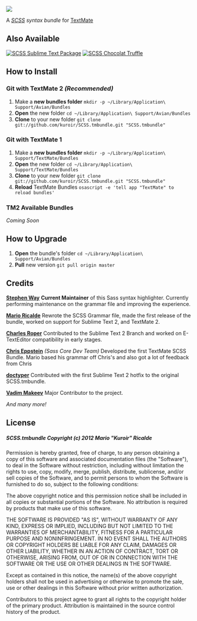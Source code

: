 ![](http://i.imgur.com/mFFD1.png)

A *[SCSS](http://sass-lang.com/) syntax bundle* for [TextMate](https://github.com/textmate/textmate)

## Also Available

[![SCSS Sublime Text Package](http://i.imgur.com/0VQjy.png)](https://github.com/kuroir/SCSS.tmbundle/tree/SublimeText2) [![SCSS Chocolat Truffle](http://i.imgur.com/NlYle.png)](https://github.com/kuroir/SCSS.tmbundle/tree/Chocolat)

## How to Install

### Git with TextMate 2 *(Recommended)*

1. Make a **new bundles folder** `mkdir -p ~/Library/Application\ Support/Avian/Bundles`
2. **Open** the new folder `cd ~/Library/Application\ Support/Avian/Bundles`
3. **Clone** to your new folder `git clone git://github.com/kuroir/SCSS.tmbundle.git "SCSS.tmbundle"`

### Git with TextMate 1

1. Make a **new bundles folder** `mkdir -p ~/Library/Application\ Support/TextMate/Bundles`
2. **Open** the new folder `cd ~/Library/Application\ Support/TextMate/Bundles`
3. **Clone** to your new folder `git clone git://github.com/kuroir/SCSS.tmbundle.git "SCSS.tmbundle"`
4. **Reload** TextMate Bundles `osascript -e 'tell app "TextMate" to reload bundles'`

### TM2 Available Bundles

*Coming Soon*

## How to Upgrade

1. **Open** the bundle's folder `cd ~/Library/Application\ Support/Avian/Bundles`
2. **Pull** new version `git pull origin master`

## Credits

**[Stephen Way](http://github.com/stephenway)** **Current Maintainer** of this Sass syntax highlighter. Currently performing maintenance on the grammar file and improving the experience.

**[Mario Ricalde](http://github.com/kuroir)** Rewrote the SCSS Grammar file, made the first release of the bundle, worked on support for Sublime Text 2, and TextMate 2.

**[Charles Roper](http://github.com/charlesr)** Contributed to the Sublime Text 2 Branch and worked on E-TextEditor compatibility in early stages.

**[Chris Eppstein](http://github.com/chriseppstein)** *(Sass Core Dev Team)* Developed the first TextMate SCSS Bundle. Mario based his grammar off Chris's and also got a lot of feedback from Chris

**[doctyper](http://github.com/doctyper)** Contributed with the first Sublime Text 2 hotfix to the original SCSS.tmbundle.

**[Vadim Makeev](https://github.com/pepelsbey)** Major Contributor to the project.

*And many more!*

## License

##### SCSS.tmbundle Copyright (c) 2012 Mario "Kuroir" Ricalde

Permission is hereby granted, free of charge, to any person obtaining a copy of this software and associated documentation files (the "Software"), to deal in the Software without restriction, including without limitation the rights to use, copy, modify, merge, publish, distribute, sublicense, and/or sell copies of the Software, and to permit persons to whom the Software is furnished to do so, subject to the following conditions:

The above copyright notice and this permission notice shall be included in all copies or substantial portions of the Software. No attribution is required by products that make use of this software.

THE SOFTWARE IS PROVIDED "AS IS", WITHOUT WARRANTY OF ANY KIND, EXPRESS OR IMPLIED, INCLUDING BUT NOT LIMITED TO THE WARRANTIES OF MERCHANTABILITY, FITNESS FOR A PARTICULAR PURPOSE AND NONINFRINGEMENT. IN NO EVENT SHALL THE AUTHORS OR COPYRIGHT HOLDERS BE LIABLE FOR ANY CLAIM, DAMAGES OR OTHER LIABILITY, WHETHER IN AN ACTION OF CONTRACT, TORT OR OTHERWISE, ARISING FROM, OUT OF OR IN CONNECTION WITH THE SOFTWARE OR THE USE OR OTHER DEALINGS IN THE SOFTWARE.

Except as contained in this notice, the name(s) of the above copyright holders shall not be used in advertising or otherwise to promote the sale, use or other dealings in this Software without prior written authorization.

Contributors to this project agree to grant all rights to the copyright holder of the primary product. Attribution is maintained in the source control history of the product.
